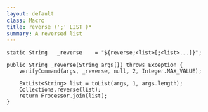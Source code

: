 ```yaml
---
layout: default
class: Macro
title: reverse (';' LIST )*
summary: A reversed list
---
```


	static String	_reverse	= "${reverse;<list>[;<list>...]}";

	public String _reverse(String args[]) throws Exception {
		verifyCommand(args, _reverse, null, 2, Integer.MAX_VALUE);

		ExtList<String> list = toList(args, 1, args.length);
		Collections.reverse(list);
		return Processor.join(list);
	}
